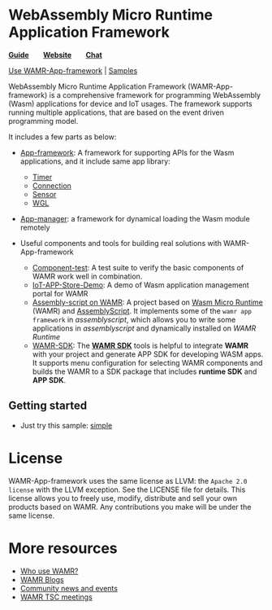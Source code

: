 # WebAssembly Micro Runtime Application Framework

[BA]: https://bytecodealliance.org/

**[Guide](https://wamr.gitbook.io/)**&emsp;&emsp;**[Website](https://bytecodealliance.github.io/wamr.dev)**&emsp;&emsp;**[Chat](https://bytecodealliance.zulipchat.com/#narrow/stream/290350-wamr)**

[Use WAMR-App-framework](./doc/wamr_api.md) | [Samples](./samples/README.md)

WebAssembly Micro Runtime Application Framework (WAMR-App-framework) is a comprehensive framework for programming WebAssembly (Wasm) applications for device and IoT usages. The framework supports running multiple applications, that are based on the event driven programming model.

It includes a few parts as below:
- [App-framework](./app-framework/README.md): A framework for supporting APIs for the Wasm applications, and it include same app library:
  - [Timer](./app-framework/base)
  - [Connection](./app-framework/connection)
  - [Sensor](./app-framework/sensor)
  - [WGL](./app-framework/wgl)

- [App-manager](./app-mgr/README.md): a framework for dynamical loading the Wasm module remotely
- Useful components and tools for building real solutions with WAMR-App-framework
  - [Component-test](./test-tools/component-test/README.md): A test suite to verify the basic components of WAMR work well in combination.
  - [IoT-APP-Store-Demo](./test-tools/IoT-APP-Store-Demo/README.md): A demo of Wasm application management portal for WAMR
  - [Assembly-script on WAMR](./assembly-script/README.md): A project based on [Wasm Micro Runtime](https://github.com/bytecodealliance/wasm-micro-runtime) (WAMR) and [AssemblyScript](https://github.com/AssemblyScript/assemblyscript). It implements some of the `wamr app framework` in *assemblyscript*, which allows you to write some applications in *assemblyscript* and dynamically installed on *WAMR Runtime*
  - [WAMR-SDK](./wamr-sdk/README.md): The **[WAMR SDK](./wamr-sdk)** tools is helpful to integrate **WAMR** with your project and generate APP SDK for developing WASM apps. It supports menu configuration for selecting WAMR components and builds the WAMR to a SDK package that includes **runtime SDK** and **APP SDK**.

## Getting started
- Just try this sample: [simple](./samples/simple/README.md)

License
=======
WAMR-App-framework uses the same license as LLVM: the `Apache 2.0 license` with the LLVM
exception. See the LICENSE file for details. This license allows you to freely
use, modify, distribute and sell your own products based on WAMR.
Any contributions you make will be under the same license.

# More resources
- [Who use WAMR?](https://github.com/bytecodealliance/wasm-micro-runtime/wiki)
- [WAMR Blogs](https://bytecodealliance.github.io/wamr.dev/blog/)
- [Community news and events](https://bytecodealliance.github.io/wamr.dev/events/)
- [WAMR TSC meetings](https://github.com/bytecodealliance/wasm-micro-runtime/wiki/TSC-meeting-notes)
